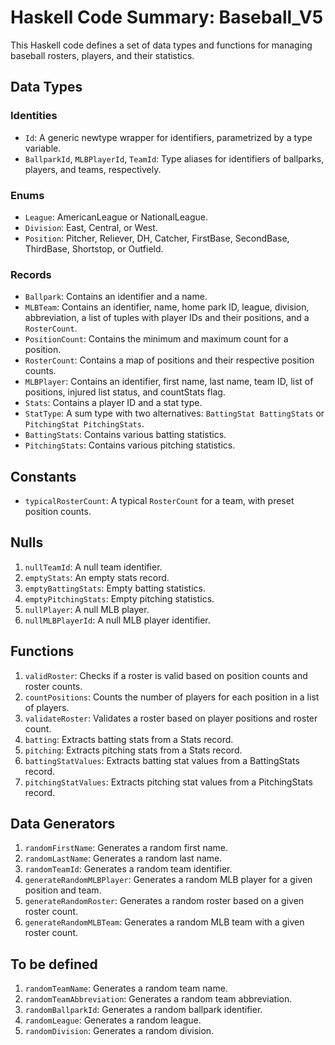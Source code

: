 # Haskell Code Summary: Baseball_V5

This Haskell code defines a set of data types and functions for managing baseball rosters, players, and their statistics.

## Data Types

### Identities

-   `Id`: A generic newtype wrapper for identifiers, parametrized by a type variable.
-   `BallparkId`, `MLBPlayerId`, `TeamId`: Type aliases for identifiers of ballparks, players, and teams, respectively.

### Enums

-   `League`: AmericanLeague or NationalLeague.
-   `Division`: East, Central, or West.
-   `Position`: Pitcher, Reliever, DH, Catcher, FirstBase, SecondBase, ThirdBase, Shortstop, or Outfield.

### Records

-   `Ballpark`: Contains an identifier and a name.
-   `MLBTeam`: Contains an identifier, name, home park ID, league, division, abbreviation, a list of tuples with player IDs and their positions, and a `RosterCount`.
-   `PositionCount`: Contains the minimum and maximum count for a position.
-   `RosterCount`: Contains a map of positions and their respective position counts.
-   `MLBPlayer`: Contains an identifier, first name, last name, team ID, list of positions, injured list status, and countStats flag.
-   `Stats`: Contains a player ID and a stat type.
-   `StatType`: A sum type with two alternatives: `BattingStat BattingStats` or `PitchingStat PitchingStats`.
-   `BattingStats`: Contains various batting statistics.
-   `PitchingStats`: Contains various pitching statistics.

## Constants

-   `typicalRosterCount`: A typical `RosterCount` for a team, with preset position counts.

## Nulls

1.  `nullTeamId`: A null team identifier.
2.  `emptyStats`: An empty stats record.
3.  `emptyBattingStats`: Empty batting statistics.
4.  `emptyPitchingStats`: Empty pitching statistics.
5.  `nullPlayer`: A null MLB player.
6.  `nullMLBPlayerId`: A null MLB player identifier.

## Functions

1.  `validRoster`: Checks if a roster is valid based on position counts and roster counts.
2.  `countPositions`: Counts the number of players for each position in a list of players.
3.  `validateRoster`: Validates a roster based on player positions and roster count.
4.  `batting`: Extracts batting stats from a Stats record.
5.  `pitching`: Extracts pitching stats from a Stats record.
6.  `battingStatValues`: Extracts batting stat values from a BattingStats record.
7.  `pitchingStatValues`: Extracts pitching stat values from a PitchingStats record.


## Data Generators

1.  `randomFirstName`: Generates a random first name.
2.  `randomLastName`: Generates a random last name.
3.  `randomTeamId`: Generates a random team identifier.
4.  `generateRandomMLBPlayer`: Generates a random MLB player for a given position and team.
5.  `generateRandomRoster`: Generates a random roster based on a given roster count.
6.  `generateRandomMLBTeam`: Generates a random MLB team with a given roster count.

## To be defined

1.  `randomTeamName`: Generates a random team name.
2.  `randomTeamAbbreviation`: Generates a random team abbreviation.
3.  `randomBallparkId`: Generates a random ballpark identifier.
4.  `randomLeague`: Generates a random league.
5.  `randomDivision`: Generates a random division.